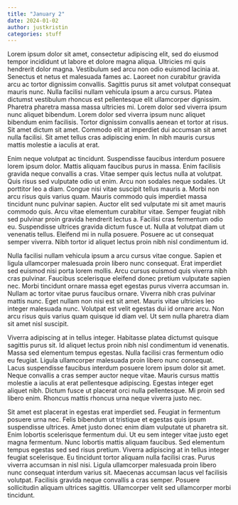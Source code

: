 ```yaml
---
title: "January 2"
date: 2024-01-02
author: justkristin
categories: stuff
---
```

Lorem ipsum dolor sit amet, consectetur adipiscing elit, sed do eiusmod tempor incididunt ut labore et dolore magna aliqua. Ultricies mi quis hendrerit dolor magna. Vestibulum sed arcu non odio euismod lacinia at. Senectus et netus et malesuada fames ac. Laoreet non curabitur gravida arcu ac tortor dignissim convallis. Sagittis purus sit amet volutpat consequat mauris nunc. Nulla facilisi nullam vehicula ipsum a arcu cursus. Platea dictumst vestibulum rhoncus est pellentesque elit ullamcorper dignissim. Pharetra pharetra massa massa ultricies mi. Lorem dolor sed viverra ipsum nunc aliquet bibendum. Lorem dolor sed viverra ipsum nunc aliquet bibendum enim facilisis. Tortor dignissim convallis aenean et tortor at risus. Sit amet dictum sit amet. Commodo elit at imperdiet dui accumsan sit amet nulla facilisi. Sit amet tellus cras adipiscing enim. In nibh mauris cursus mattis molestie a iaculis at erat.

Enim neque volutpat ac tincidunt. Suspendisse faucibus interdum posuere lorem ipsum dolor. Mattis aliquam faucibus purus in massa. Enim facilisis gravida neque convallis a cras. Vitae semper quis lectus nulla at volutpat. Quis risus sed vulputate odio ut enim. Arcu non sodales neque sodales. Ut porttitor leo a diam. Congue nisi vitae suscipit tellus mauris a. Morbi non arcu risus quis varius quam. Mauris commodo quis imperdiet massa tincidunt nunc pulvinar sapien. Auctor elit sed vulputate mi sit amet mauris commodo quis. Arcu vitae elementum curabitur vitae. Semper feugiat nibh sed pulvinar proin gravida hendrerit lectus a. Facilisi cras fermentum odio eu. Suspendisse ultrices gravida dictum fusce ut. Nulla at volutpat diam ut venenatis tellus. Eleifend mi in nulla posuere. Posuere ac ut consequat semper viverra. Nibh tortor id aliquet lectus proin nibh nisl condimentum id.

Nulla facilisi nullam vehicula ipsum a arcu cursus vitae congue. Sapien et ligula ullamcorper malesuada proin libero nunc consequat. Erat imperdiet sed euismod nisi porta lorem mollis. Arcu cursus euismod quis viverra nibh cras pulvinar. Faucibus scelerisque eleifend donec pretium vulputate sapien nec. Morbi tincidunt ornare massa eget egestas purus viverra accumsan in. Nullam ac tortor vitae purus faucibus ornare. Viverra nibh cras pulvinar mattis nunc. Eget nullam non nisi est sit amet. Mauris vitae ultricies leo integer malesuada nunc. Volutpat est velit egestas dui id ornare arcu. Non arcu risus quis varius quam quisque id diam vel. Ut sem nulla pharetra diam sit amet nisl suscipit.

Viverra adipiscing at in tellus integer. Habitasse platea dictumst quisque sagittis purus sit. Id aliquet lectus proin nibh nisl condimentum id venenatis. Massa sed elementum tempus egestas. Nulla facilisi cras fermentum odio eu feugiat. Ligula ullamcorper malesuada proin libero nunc consequat. Lacus suspendisse faucibus interdum posuere lorem ipsum dolor sit amet. Neque convallis a cras semper auctor neque vitae. Mauris cursus mattis molestie a iaculis at erat pellentesque adipiscing. Egestas integer eget aliquet nibh. Dictum fusce ut placerat orci nulla pellentesque. Mi proin sed libero enim. Rhoncus mattis rhoncus urna neque viverra justo nec.

Sit amet est placerat in egestas erat imperdiet sed. Feugiat in fermentum posuere urna nec. Felis bibendum ut tristique et egestas quis ipsum suspendisse ultrices. Amet justo donec enim diam vulputate ut pharetra sit. Enim lobortis scelerisque fermentum dui. Ut eu sem integer vitae justo eget magna fermentum. Nunc lobortis mattis aliquam faucibus. Sed elementum tempus egestas sed sed risus pretium. Viverra adipiscing at in tellus integer feugiat scelerisque. Eu tincidunt tortor aliquam nulla facilisi cras. Purus viverra accumsan in nisl nisi. Ligula ullamcorper malesuada proin libero nunc consequat interdum varius sit. Maecenas accumsan lacus vel facilisis volutpat. Facilisis gravida neque convallis a cras semper. Posuere sollicitudin aliquam ultrices sagittis. Ullamcorper velit sed ullamcorper morbi tincidunt.
